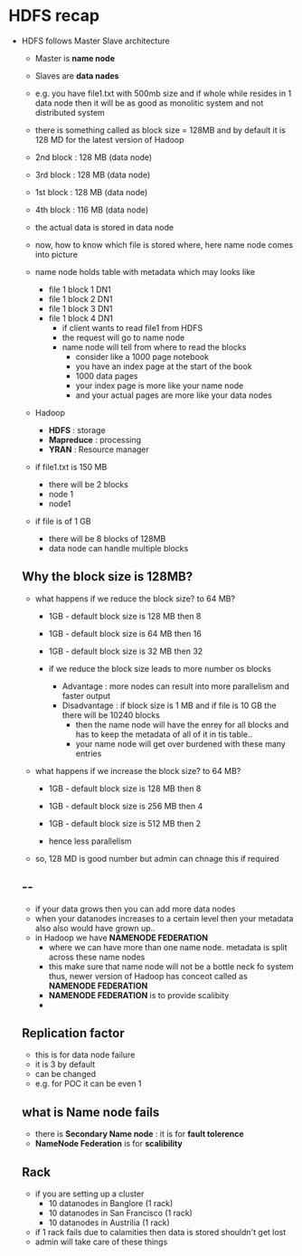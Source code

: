 # HDFS recap
- HDFS follows Master Slave architecture
    - Master is **name node**
    - Slaves are **data nades**

    - e.g.
     you have file1.txt with 500mb size and if whole while resides in 1 data node then it will be as good as monolitic system and not distributed system
    - there is something called as block size = 128MB and by default it is 128 MD for the latest version of Hadoop
    - 2nd block : 128 MB (data node)
    - 3rd block : 128 MB (data node)
    - 1st block : 128 MB (data node)
    - 4th block : 116 MB (data node)

    - the actual data is stored in data node 
    - now, how to know which file is stored where, here name node comes into picture
    - name node holds table with metadata which may looks like
        - file 1 block 1 DN1
        - file 1 block 2 DN1
        - file 1 block 3 DN1
        - file 1 block 4 DN1
            - if client wants to read file1 from HDFS
            - the request will go to name node
            - name node will tell from where to read the blocks
                - consider like a 1000 page notebook 
                - you have an index page at the start of the book
                - 1000 data pages
                - your index page is more like your name node
                - and your actual pages are more like your data nodes
    - Hadoop
        - __HDFS__ : storage
        - __Mapreduce__ : processing
        - __YRAN__ : Resource manager

    - if file1.txt is 150 MB
        - there will be 2 blocks
        - node 1
        - node1
    - if file is of 1 GB
        - there will be 8 blocks of 128MB
        - data node can handle multiple blocks

    ## **Why the block size is 128MB?**
    - what happens if we reduce the block size? to 64 MB?
        - 1GB - default block size is 128 MB then 8
        - 1GB - default block size is 64 MB then 16
        - 1GB - default block size is 32 MB then 32
        
        - if we reduce the block size leads to more number os blocks

            - Advantage : more nodes can result into more parallelism and faster output
            - Disadvantage : if block size is 1 MB and if file is 10 GB the there will be 10240 blocks
                - then the name node will have the enrey for all blocks and has to keep the metadata of all of it in tis table..
                - your name node will get over burdened with these many entries

    - what happens if we increase the block size? to 64 MB?
        - 1GB - default block size is 128 MB then 8
        - 1GB - default block size is 256 MB then 4
        - 1GB - default block size is 512 MB then 2

        - hence less parallelism

    - so, 128 MD is good number but admin can chnage this if required

    ## --
    - if your data grows then you can add more data nodes
    - when your datanodes increases to a certain level then your metadata also also would have grown up.. 
    - in Hadoop we have  **NAMENODE FEDERATION**
        - where we can have more than one name node. metadata is split across these name nodes
        - this make sure that name node will not be a bottle neck fo system thus, newer version of Hadoop has conceot called as **NAMENODE FEDERATION**
        - **NAMENODE FEDERATION** is to provide scalibity
        - 

    ## Replication factor
    - this is for data node failure
    - it is 3 by default
    - can be changed
    - e.g. for POC it can be even 1

    ## what is Name node fails
    - there is **Secondary Name node** : it is for **fault tolerence**
    - **NameNode Federation** is for **scalibility**

    ## Rack
    - if you are setting up a cluster 
        - 10 datanodes in Banglore (1 rack)
        - 10 datanodes in San Francisco (1 rack)
        - 10 datanodes in Austrilia (1 rack)
    - if 1 rack fails due to calamities then data is stored shouldn't get lost
    - admin will take care of these things


